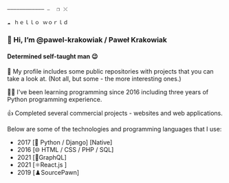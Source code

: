 ```
———————————— ⎯ ⠀❐⠀⤬⠀⠀⠀⠀⠀⠀⠀⠀⠀

☁⠀ｈｅｌｌｏ ｗｏｒｌｄ 
```

### 👋 Hi, I’m @pawel-krakowiak / Paweł Krakowiak
#### Determined self-taught man 😉


👀 My profile includes some public repositories with projects that you can take a look at. 
(Not all, but some - the more interesting ones.)

👨‍💻 I've been learning programming since 2016 including three years
of Python programming experience.

👍 Completed several commercial projects - websites and web applications.



Below are some of the technologies and programming languages that I use:
<ul>
 <li>2017 [🐍 Python / Django] [Native]</li>
 <li>2016 [🌐 HTML / CSS / PHP / SQL] </li>
 <li>2021 [🌸GraphQL]</li>
 <li>2021 [⚛️React.js ]</li>
 <li>2019 [♟️SourcePawn]</li>
</ul>







 
<!---
FuRaJ3003/FuRaJ3003 is a ✨ special ✨ repository because its `README.md` (this file) appears on your GitHub profile.
You can click the Preview link to take a look at your changes.
--->

